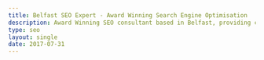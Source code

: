 ```yaml
---
title: Belfast SEO Expert - Award Winning Search Engine Optimisation
description: Award Winning SEO consultant based in Belfast, providing complete SEO services that will rocket your website to the top of search engines and find you new customers.
type: seo
layout: single
date: 2017-07-31
---
```

